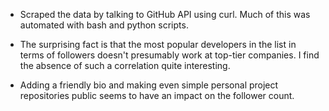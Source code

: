 - Scraped the data by talking to GitHub API using curl. Much of this was automated with bash and python scripts.

- The surprising fact is that the most popular developers in the list in terms of followers doesn't presumably work at top-tier companies. I find the absence of such a correlation quite interesting.

- Adding a friendly bio and making even simple personal project repositories public seems to have an impact on the follower count.
